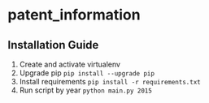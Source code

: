 # patent_information

## Installation Guide

1. Create and activate virtualenv
2. Upgrade pip
    `pip install --upgrade pip`
3. Install requirements
    `pip install -r requirements.txt`
4. Run script by year
    `python main.py 2015`
